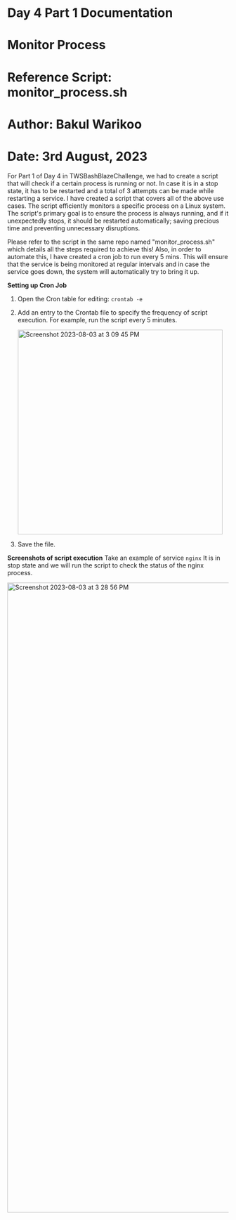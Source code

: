 # Day 4 Part 1 Documentation 
# Monitor Process
# Reference Script: monitor_process.sh
# Author: Bakul Warikoo
# Date: 3rd August, 2023

For Part 1 of Day 4 in TWSBashBlazeChallenge, we had to create a script that will check if a certain process is running or not. In case it is in a stop state, it has to be restarted and a total of 3 attempts can be made while restarting a service. I have created a script that covers all of the above use cases.
The script efficiently monitors a specific process on a Linux system. The script's primary goal is to ensure the process is always running, and if it unexpectedly stops, it should be restarted automatically; saving precious time and preventing unnecessary disruptions.

Please refer to the script in the same repo named "monitor_process.sh" which details all the steps required to achieve this! Also, in order to automate this, I have created a cron job to run every 5 mins. This will ensure that the service is being monitored at regular intervals and in case the service goes down, the system will automatically try to bring it up. 

**Setting up Cron Job**

1. Open the Cron table for editing: ```crontab -e```
   
2. Add an entry to the Crontab file to specify the frequency of script execution. For example, run the script every 5 minutes.
   
   <img width="466" alt="Screenshot 2023-08-03 at 3 09 45 PM" src="https://github.com/bwarikoo/BashBlaze-7-Days-of-Bash-Scripting-Challenge/assets/32089999/e4e7814c-9074-4137-8d48-2d9dc08c859f">
   
3. Save the file.

**Screenshots of script execution**
Take an example of service ```nginx```
It is in stop state and we will run the script to check the status of the nginx process.

<img width="1435" alt="Screenshot 2023-08-03 at 3 28 56 PM" src="https://github.com/bwarikoo/BashBlaze-7-Days-of-Bash-Scripting-Challenge/assets/32089999/9d97817d-3aec-441b-84a1-3cccf84a1e36">

